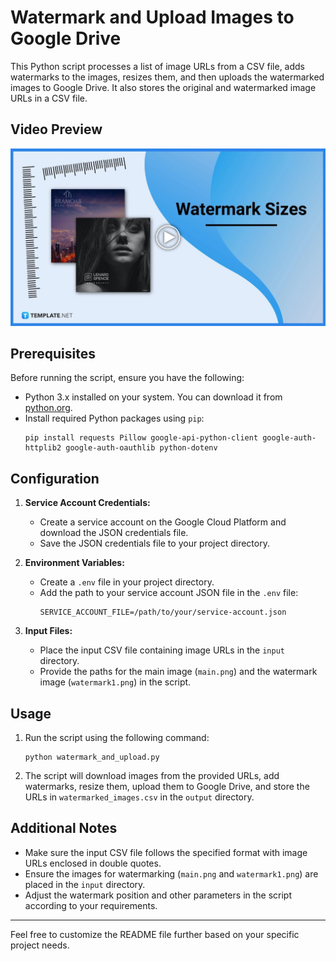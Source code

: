 # Watermark and Upload Images to Google Drive

This Python script processes a list of image URLs from a CSV file, adds watermarks to the images, resizes them, and then uploads the watermarked images to Google Drive. It also stores the original and watermarked image URLs in a CSV file.

## Video Preview

[![Video Preview](https://github.com/DevRex-0201/Project-Images/blob/main/video%20preview/Py-Image-Watermark-Uploader.png)](https://drive.google.com/file/d/1_0fjYa_iLsTgU3-D4LtjH4hobgMRv4bV/view?usp=drive_link)

## Prerequisites

Before running the script, ensure you have the following:

- Python 3.x installed on your system. You can download it from [python.org](https://www.python.org/downloads/).
- Install required Python packages using `pip`:
  ```
  pip install requests Pillow google-api-python-client google-auth-httplib2 google-auth-oauthlib python-dotenv
  ```

## Configuration

1. **Service Account Credentials:**
   - Create a service account on the Google Cloud Platform and download the JSON credentials file.
   - Save the JSON credentials file to your project directory.
   
2. **Environment Variables:**
   - Create a `.env` file in your project directory.
   - Add the path to your service account JSON file in the `.env` file:
     ```
     SERVICE_ACCOUNT_FILE=/path/to/your/service-account.json
     ```

3. **Input Files:**
   - Place the input CSV file containing image URLs in the `input` directory.
   - Provide the paths for the main image (`main.png`) and the watermark image (`watermark1.png`) in the script.

## Usage

1. Run the script using the following command:
   ```
   python watermark_and_upload.py
   ```

2. The script will download images from the provided URLs, add watermarks, resize them, upload them to Google Drive, and store the URLs in `watermarked_images.csv` in the `output` directory.

## Additional Notes

- Make sure the input CSV file follows the specified format with image URLs enclosed in double quotes.
- Ensure the images for watermarking (`main.png` and `watermark1.png`) are placed in the `input` directory.
- Adjust the watermark position and other parameters in the script according to your requirements.

---

Feel free to customize the README file further based on your specific project needs.

